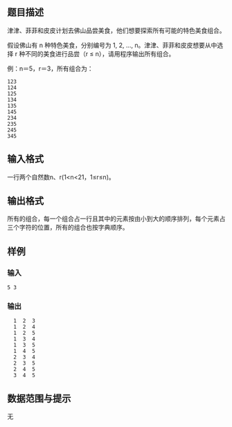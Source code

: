 ## 题目描述

津津、菲菲和皮皮计划去佛山品尝美食，他们想要探索所有可能的特色美食组合。

假设佛山有 n 种特色美食，分别编号为 1, 2, ..., n。津津、菲菲和皮皮想要从中选择 r 种不同的美食进行品尝（r ≤ n），请用程序输出所有组合。

例：n＝5，r＝3，所有组合为：
```
123
124
125
134
135
145
234
235
245
345
```
## 输入格式

一行两个自然数n、r(1<n<21，1≤r≤n)。

## 输出格式

所有的组合，每一个组合占一行且其中的元素按由小到大的顺序排列，每个元素占三个字符的位置，所有的组合也按字典顺序。

## 样例

### 输入
```
5 3
```
### 输出
```
  1  2  3
  1  2  4
  1  2  5
  1  3  4
  1  3  5
  1  4  5
  2  3  4
  2  3  5
  2  4  5
  3  4  5
```
## 数据范围与提示

无